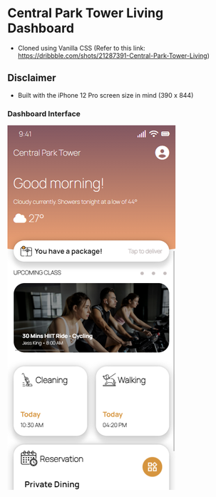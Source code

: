 # Central Park Tower Living Dashboard
- Cloned using Vanilla CSS (Refer to this link: https://dribbble.com/shots/21287391-Central-Park-Tower-Living)
## Disclaimer
- Built with the iPhone 12 Pro screen size in mind (390 x 844)

### Dashboard Interface
![Dashoard Screenshot](/assets/dashboard-screen-cap.png)
